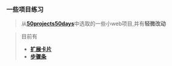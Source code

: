 ### 一些项目练习

> 从[**50projects50days**](https://github.com/bradtraversy/50projects50days/tree/master)中选取的一些小web项目,并有**轻微改动**

> 目前有
> - [**扩展卡片**](https://github.com/guojx75/my_web_try/tree/projects/expanding-cards)
> - [**步骤条**](https://github.com/guojx75/my_web_try/tree/projects/progress-steps)